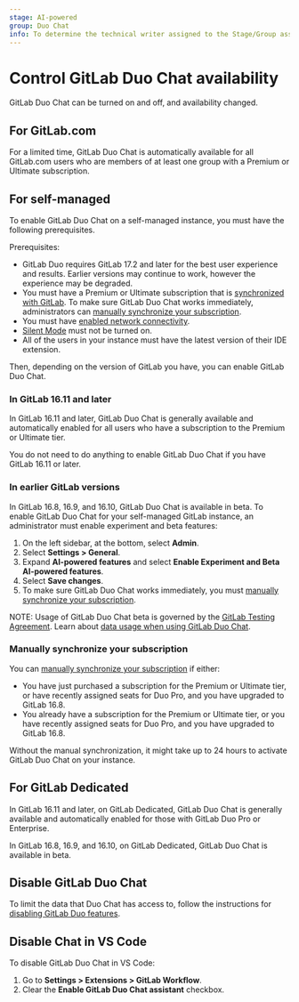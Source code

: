 ```yaml
---
stage: AI-powered
group: Duo Chat
info: To determine the technical writer assigned to the Stage/Group associated with this page, see https://handbook.gitlab.com/handbook/product/ux/technical-writing/#assignments
---
```


# Control GitLab Duo Chat availability

GitLab Duo Chat can be turned on and off, and availability changed.

## For GitLab.com

For a limited time, GitLab Duo Chat is automatically available for all GitLab.com users
who are members of at least one group with a Premium or Ultimate subscription.

## For self-managed

To enable GitLab Duo Chat on a self-managed instance,
you must have the following prerequisites.

Prerequisites:

- GitLab Duo requires GitLab 17.2 and later for the best user experience and results. Earlier versions may continue to work, however the experience may be degraded.
- You must have a Premium or Ultimate subscription that is [synchronized with GitLab](https://about.gitlab.com/pricing/licensing-faq/cloud-licensing/). To make sure GitLab Duo Chat works immediately, administrators can
  [manually synchronize your subscription](#manually-synchronize-your-subscription).
- You must have [enabled network connectivity](../gitlab_duo/turn_on_off.md#configure-gitlab-duo-on-a-self-managed-instance).
- [Silent Mode](../../administration/silent_mode/index.md) must not be turned on.
- All of the users in your instance must have the latest version of their IDE extension.

Then, depending on the version of GitLab you have, you can enable GitLab Duo Chat.

### In GitLab 16.11 and later

In GitLab 16.11 and later, GitLab Duo Chat is generally available
and automatically enabled for all users who have a subscription to the Premium or Ultimate tier.

You do not need to do anything to enable GitLab Duo Chat if you have GitLab 16.11 or later.

### In earlier GitLab versions

In GitLab 16.8, 16.9, and 16.10, GitLab Duo Chat is available in beta. To enable GitLab Duo Chat for your self-managed GitLab instance, an administrator must enable experiment and beta features:

1. On the left sidebar, at the bottom, select **Admin**.
1. Select **Settings > General**.
1. Expand **AI-powered features** and select **Enable Experiment and Beta AI-powered features**.
1. Select **Save changes**.
1. To make sure GitLab Duo Chat works immediately, you must
   [manually synchronize your subscription](#manually-synchronize-your-subscription).

NOTE:
Usage of GitLab Duo Chat beta is governed by the [GitLab Testing Agreement](https://handbook.gitlab.com/handbook/legal/testing-agreement/).
Learn about [data usage when using GitLab Duo Chat](../gitlab_duo/data_usage.md).

### Manually synchronize your subscription

You can [manually synchronize your subscription](../../subscriptions/self_managed/index.md#manually-synchronize-subscription-data) if either:

- You have just purchased a subscription for the Premium or Ultimate tier, or have recently assigned seats for Duo Pro, and you have upgraded to GitLab 16.8.
- You already have a subscription for the Premium or Ultimate tier, or you have recently assigned seats for Duo Pro, and you have upgraded to GitLab 16.8.

Without the manual synchronization, it might take up to 24 hours to activate GitLab Duo Chat on your instance.

## For GitLab Dedicated

In GitLab 16.11 and later, on GitLab Dedicated, GitLab Duo Chat is generally available and
automatically enabled for those with GitLab Duo Pro or Enterprise.

In GitLab 16.8, 16.9, and 16.10, on GitLab Dedicated, GitLab Duo Chat is available in beta.

## Disable GitLab Duo Chat

To limit the data that Duo Chat has access to, follow the instructions for
[disabling GitLab Duo features](../../user/gitlab_duo/turn_on_off.md#turn-off-gitlab-duo-features).

## Disable Chat in VS Code

To disable GitLab Duo Chat in VS Code:

1. Go to **Settings > Extensions > GitLab Workflow**.
1. Clear the **Enable GitLab Duo Chat assistant** checkbox.
